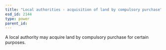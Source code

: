 ```yaml
---
title: "Local authorities - acquisition of land by compulsory purchase"
esd_id: 2144
type: power
parent_id:  
---
```


A local authority may acquire land by compulsory purchase for certain purposes.

